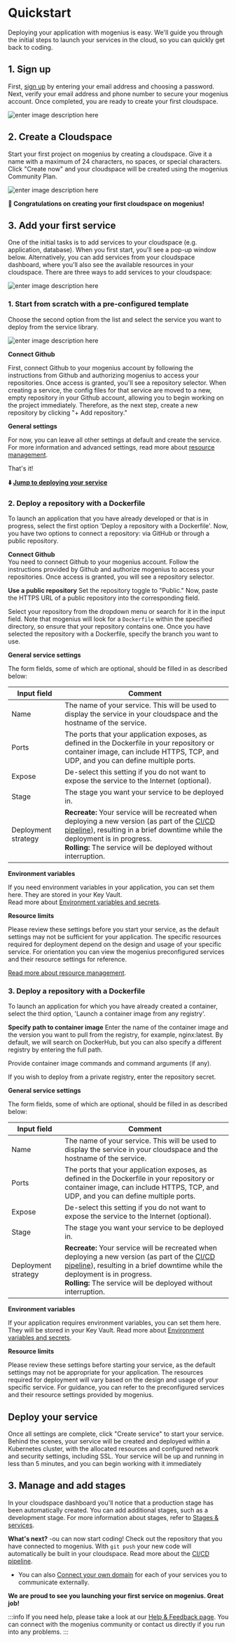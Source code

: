 ﻿---
sidebar_position: 1
---

# Quickstart
Deploying your application with mogenius is easy. We'll guide you through the initial steps to launch your services in the cloud, so you can quickly get back to coding.

## 1. Sign up​
First, [sign up](https://studio.mogenius.com/user/registration) by entering your email address and choosing a password. Next, verify your email address and phone number to secure your mogenius account. Once completed, you are ready to create your first cloudspace.

![enter image description here](https://api.mogenius.com/file/id/48f657d6-2032-4b79-95f5-2f15f02e7e4e)
## 2. Create a Cloudspace

Start your first project on mogenius by creating a cloudspace. Give it a name with a maximum of 24 characters, no spaces, or special characters. Click "Create now" and your cloudspace will be created using the mogenius Community Plan. 

![enter image description here](https://api.mogenius.com/file/id/d9210359-7406-42f4-8d8f-854205294ce8)


**🥳 Congratulations on creating your first cloudspace on mogenius!**


## 3. Add your first service

One of the initial tasks is to add services to your cloudspace (e.g. application, database). When you first start, you'll see a pop-up window below. Alternatively, you can add services from your cloudspace dashboard, where you'll also see the available resources in your cloudspace. There are three ways to add services to your cloudspace:

![enter image description here](https://api.mogenius.com/file/id/1d25d25c-2715-4a3e-8201-ec8ceac94cef)

### 1. Start from scratch with a pre-configured template

Choose the second option from the list and select the service you want to deploy from the service library.

![enter image description here](https://api.mogenius.com/file/id/d5662765-de9b-4164-8f55-73e11d424be4)

**Connect Github**

First, connect Github to your mogenius account by following the instructions from Github and authorizing mogenius to access your repositories. Once access is granted, you'll see a repository selector. When creating a service, the config files for that service are moved to a new, empty repository in your Github account, allowing you to begin working on the project immediately. Therefore, as the next step, create a new repository by clicking "+ Add repository."

**General settings**

For now, you can leave all other settings at default and create the service. For more information and advanced settings, read more about [resource management](./../cloud-management/resource-management.md).

That's it!

**⬇️ [Jump to deploying your service](#deploy-your-service)**

### 2. Deploy a repository with a Dockerfile
To launch an application that you have already developed or that is in progress, select the first option 'Deploy a repository with a Dockerfile'. Now, you have two options to connect a repository: via GitHub or through a public repository.

**Connect Github**  
 You need to connect Github to your mogenius account. Follow the instructions provided by Github and authorize mogenius to access your repositories. Once access is granted, you will see a repository selector.

**Use a public repository**
Set the repository toggle to "Public." Now, paste the HTTPS URL of a public repository into the corresponding field.

Select your repository from the dropdown menu or search for it in the input field. Note that mogenius will look for a `Dockerfile` within the specified directory, so ensure that your repository contains one. Once you have selected the repository with a Dockerfile, specify the branch you want to use.

**General service settings**

The form fields, some of which are optional, should be filled in as described below:  

| Input field | Comment |
|---|---|
|Name|The name of your service. This will be used to display the service in your cloudspace and the hostname of the service. |
|Ports| The ports that your application exposes, as defined in the Dockerfile in your repository or container image, can include HTTPS, TCP, and UDP, and you can define multiple ports.|
|Expose| De-select this setting if you do not want to expose the service to the Internet (optional). |
|Stage| The stage you want your service to be deployed in. |
|Deployment strategy| **Recreate:** Your service will be recreated when deploying a new version (as part of the [CI/CD pipeline](./../development/cicd-pipeline.md)), resulting in a brief downtime while the deployment is in progress. <br />**Rolling:**  The service will be deployed without interruption.

**Environment variables**

If you need environment variables in your application, you can set them here. They are stored in your Key Vault.  
Read more about [Environment variables and secrets](../development/environment-variables-and-secrets.md).

**Resource limits**

Please review these settings before you start your service, as the default settings may not be sufficient for your application. The specific resources required for deployment depend on the design and usage of your specific service. For orientation you can view the mogenius preconfigured services and their resource settings for reference.

[Read more about resource management](./cloud-management/resource-management.md).

### 3. Deploy a repository with a Dockerfile
To launch an application for which you have already created a container, select the third option, 'Launch a container image from any registry'.

**Specify path to container image**
Enter the name of the container image and the version you want to pull from the registry, for example, nginx:latest. By default, we will search on DockerHub, but you can also specify a different registry by entering the full path.

Provide container image commands and command arguments (if any).

If you wish to deploy from a private registry, enter the repository secret.

**General service settings**

The form fields, some of which are optional, should be filled in as described below:  

| Input field | Comment |
|---|---|
|Name|The name of your service. This will be used to display the service in your cloudspace and the hostname of the service. |
|Ports| The ports that your application exposes, as defined in the Dockerfile in your repository or container image, can include HTTPS, TCP, and UDP, and you can define multiple ports.|
|Expose| De-select this setting if you do not want to expose the service to the Internet (optional). |
|Stage| The stage you want your service to be deployed in. |
|Deployment strategy| **Recreate:** Your service will be recreated when deploying a new version (as part of the [CI/CD pipeline](./../development/cicd-pipeline.md)), resulting in a brief downtime while the deployment is in progress. <br />**Rolling:**  The service will be deployed without interruption.

**Environment variables**

If your application requires environment variables, you can set them here. They will be stored in your Key Vault. Read more about [Environment variables and secrets](../development/environment-variables-and-secrets.md).

**Resource limits**

Please review these settings before starting your service, as the default settings may not be appropriate for your application. The resources required for deployment will vary based on the design and usage of your specific service. For guidance, you can refer to the preconfigured services and their resource settings provided by mogenius.

## Deploy your service

Once all settings are complete, click "Create service" to start your service. Behind the scenes, your service will be created and deployed within a Kubernetes cluster, with the allocated resources and configured network and security settings, including SSL. Your service will be up and running in less than 5 minutes, and you can begin working with it immediately

## 3. Manage and add stages

In your cloudspace dashboard you'll notice that a production stage has been automatically created. You can add additional stages, such as a development stage. For more information about stages, refer to [Stages & services](./../mogenius-platform/stages-and-services.md).

**What's next?**
-ou can now start coding! Check out the repository that you have connected to mogenius. With `git push` your new code will automatically be built in your cloudspace. Read more about the [CI/CD pipeline](../development/cicd-pipeline.md).
-  You can also [Connect your own domain](domains.md) for each of your services you to communicate externally.

**We are proud to see you launching your first service on mogenius. Great job!**

:::info
If you need help, please take a look at our [Help & Feedback page](../general/help-feedback.md). You can connect with the mogenius community or contact us directly if you run into any problems.
:::

